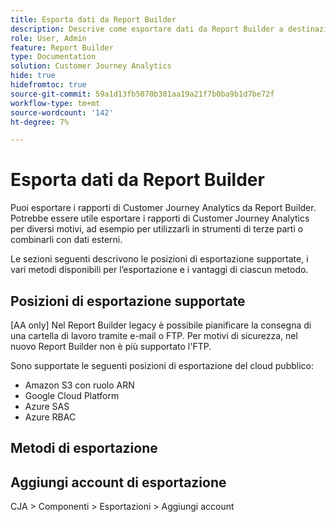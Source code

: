 ```yaml
---
title: Esporta dati da Report Builder
description: Descrive come esportare dati da Report Builder a destinazioni sicure
role: User, Admin
feature: Report Builder
type: Documentation
solution: Customer Journey Analytics
hide: true
hidefromtoc: true
source-git-commit: 59a1d13fb5070b381aa19a21f7b0ba9b1d7be72f
workflow-type: tm+mt
source-wordcount: '142'
ht-degree: 7%

---
```



# Esporta dati da Report Builder

Puoi esportare i rapporti di Customer Journey Analytics da Report Builder. Potrebbe essere utile esportare i rapporti di Customer Journey Analytics per diversi motivi, ad esempio per utilizzarli in strumenti di terze parti o combinarli con dati esterni.

Le sezioni seguenti descrivono le posizioni di esportazione supportate, i vari metodi disponibili per l’esportazione e i vantaggi di ciascun metodo.

## Posizioni di esportazione supportate

[AA only] Nel Report Builder legacy è possibile pianificare la consegna di una cartella di lavoro tramite e-mail o FTP. Per motivi di sicurezza, nel nuovo Report Builder non è più supportato l&#39;FTP.

Sono supportate le seguenti posizioni di esportazione del cloud pubblico:

* Amazon S3 con ruolo ARN
* Google Cloud Platform
* Azure SAS
* Azure RBAC

## Metodi di esportazione



## Aggiungi account di esportazione

CJA > Componenti > Esportazioni > Aggiungi account



